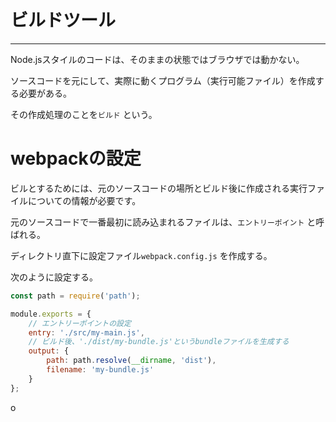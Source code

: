 # ビルドツール


_____________________________________________________________________________________________


Node.jsスタイルのコードは、そのままの状態ではブラウザでは動かない。


ソースコードを元にして、実際に動くプログラム（実行可能ファイル）を作成する必要がある。


その作成処理のことを`ビルド`
という。


# webpackの設定


ビルとするためには、元のソースコードの場所とビルド後に作成される実行ファイルについての情報が必要です。


元のソースコードで一番最初に読み込まれるファイルは、`エントリーポイント`
と呼ばれる。


ディレクトリ直下に設定ファイル`webpack.config.js`
を作成する。


次のように設定する。


```javascript
const path = require('path');

module.exports = {
    // エントリーポイントの設定
    entry: './src/my-main.js',
    // ビルド後、'./dist/my-bundle.js'というbundleファイルを生成する
    output: {
        path: path.resolve(__dirname, 'dist'),
        filename: 'my-bundle.js'
    }
};
```

o

